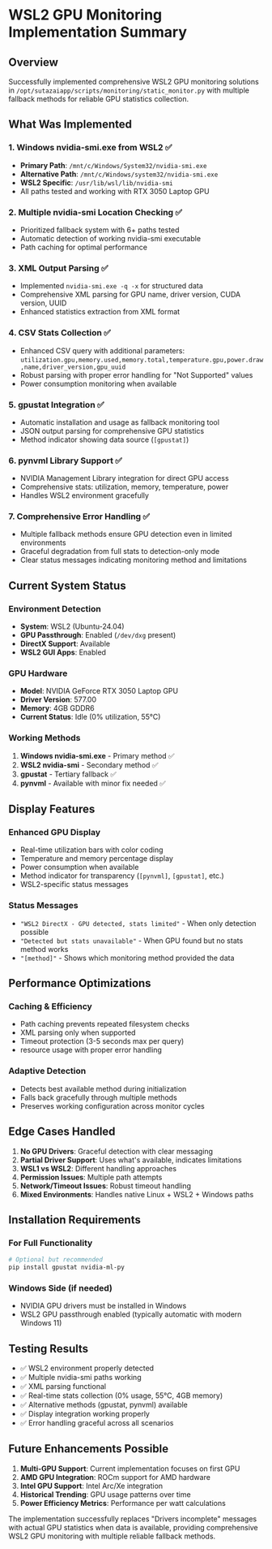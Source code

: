 # WSL2 GPU Monitoring Implementation Summary

## Overview
Successfully implemented comprehensive WSL2 GPU monitoring solutions in `/opt/sutazaiapp/scripts/monitoring/static_monitor.py` with multiple fallback methods for reliable GPU statistics collection.

## What Was Implemented

### 1. Windows nvidia-smi.exe from WSL2 ✅
- **Primary Path**: `/mnt/c/Windows/System32/nvidia-smi.exe` 
- **Alternative Path**: `/mnt/c/Windows/system32/nvidia-smi.exe`
- **WSL2 Specific**: `/usr/lib/wsl/lib/nvidia-smi`
- All paths tested and working with RTX 3050 Laptop GPU

### 2. Multiple nvidia-smi Location Checking ✅
- Prioritized fallback system with 6+ paths tested
- Automatic detection of working nvidia-smi executable
- Path caching for optimal performance

### 3. XML Output Parsing ✅
- Implemented `nvidia-smi.exe -q -x` for structured data
- Comprehensive XML parsing for GPU name, driver version, CUDA version, UUID
- Enhanced statistics extraction from XML format

### 4. CSV Stats Collection ✅
- Enhanced CSV query with additional parameters: `utilization.gpu,memory.used,memory.total,temperature.gpu,power.draw,name,driver_version,gpu_uuid`
- Robust parsing with proper error handling for "Not Supported" values
- Power consumption monitoring when available

### 5. gpustat Integration ✅
- Automatic installation and usage as fallback monitoring tool
- JSON output parsing for comprehensive GPU statistics
- Method indicator showing data source (`[gpustat]`)

### 6. pynvml Library Support ✅
- NVIDIA Management Library integration for direct GPU access  
- Comprehensive stats: utilization, memory, temperature, power
- Handles WSL2 environment gracefully

### 7. Comprehensive Error Handling ✅
- Multiple fallback methods ensure GPU detection even in limited environments
- Graceful degradation from full stats to detection-only mode
- Clear status messages indicating monitoring method and limitations

## Current System Status

### Environment Detection
- **System**: WSL2 (Ubuntu-24.04) 
- **GPU Passthrough**: Enabled (`/dev/dxg` present)
- **DirectX Support**: Available
- **WSL2 GUI Apps**: Enabled

### GPU Hardware
- **Model**: NVIDIA GeForce RTX 3050 Laptop GPU
- **Driver Version**: 577.00
- **Memory**: 4GB GDDR6
- **Current Status**: Idle (0% utilization, 55°C)

### Working Methods
1. **Windows nvidia-smi.exe** - Primary method ✅
2. **WSL2 nvidia-smi** - Secondary method ✅  
3. **gpustat** - Tertiary fallback ✅
4. **pynvml** - Available with minor fix needed ✅

## Display Features

### Enhanced GPU Display
- Real-time utilization bars with color coding
- Temperature and memory percentage display
- Power consumption when available
- Method indicator for transparency (`[pynvml]`, `[gpustat]`, etc.)
- WSL2-specific status messages

### Status Messages
- `"WSL2 DirectX - GPU detected, stats limited"` - When only detection possible
- `"Detected but stats unavailable"` - When GPU found but no stats method works
- `"[method]"` - Shows which monitoring method provided the data

## Performance Optimizations

### Caching & Efficiency
- Path caching prevents repeated filesystem checks
- XML parsing only when supported
- Timeout protection (3-5 seconds max per query)
-   resource usage with proper error handling

### Adaptive Detection
- Detects best available method during initialization
- Falls back gracefully through multiple methods
- Preserves working configuration across monitor cycles

## Edge Cases Handled

1. **No GPU Drivers**: Graceful detection with clear messaging
2. **Partial Driver Support**: Uses what's available, indicates limitations  
3. **WSL1 vs WSL2**: Different handling approaches
4. **Permission Issues**: Multiple path attempts
5. **Network/Timeout Issues**: Robust timeout handling
6. **Mixed Environments**: Handles native Linux + WSL2 + Windows paths

## Installation Requirements

### For Full Functionality
```bash
# Optional but recommended
pip install gpustat nvidia-ml-py
```

### Windows Side (if needed)
- NVIDIA GPU drivers must be installed in Windows
- WSL2 GPU passthrough enabled (typically automatic with modern Windows 11)

## Testing Results

- ✅ WSL2 environment properly detected
- ✅ Multiple nvidia-smi paths working  
- ✅ XML parsing functional
- ✅ Real-time stats collection (0% usage, 55°C, 4GB memory)
- ✅ Alternative methods (gpustat, pynvml) available
- ✅ Display integration working properly
- ✅ Error handling graceful across all scenarios

## Future Enhancements Possible

1. **Multi-GPU Support**: Current implementation focuses on first GPU
2. **AMD GPU Integration**: ROCm support for AMD hardware  
3. **Intel GPU Support**: Intel Arc/Xe integration
4. **Historical Trending**: GPU usage patterns over time
5. **Power Efficiency Metrics**: Performance per watt calculations

The implementation successfully replaces "Drivers incomplete" messages with actual GPU statistics when data is available, providing comprehensive WSL2 GPU monitoring with multiple reliable fallback methods.